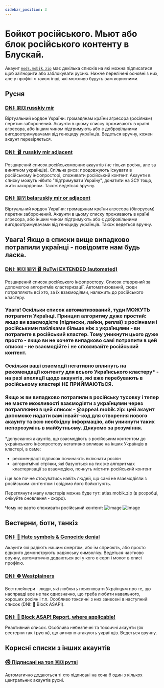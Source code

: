 ```yaml
---
sidebar_position: 3
---
```


# Бойкот російського. Мьют або блок російського контенту в Блускай.

Акаунт [`mods.mobik.zip`](https://bsky.app/profile/did:plc:bmjomljebcsuxolnygfgqtap) має декілька списків на які можна підписатися щоб заігнорити або заблокувати русню.
Нижче перелічені основні з них, але у профілі є також інші, які можливо будуть вам корисними.

## Русня

### [DNI: 🇷🇺 russkiy mir](https://bsky.app/profile/did:plc:bmjomljebcsuxolnygfgqtap/lists/3jwu5blbqgt27)

Віртуальний кордон України: громадянам країни агресора (росіянам) перетин заборонений. Акаунти в цьому списку проживають в країні агресора, або іншим чином підтримують або є добровільними вигодоотримувачами від геноциду українців. Ведеться вручну, кожен акаунт перевіряється.

### [DNI: 🩰 russkiy mir adjacent](https://bsky.app/profile/did:plc:bmjomljebcsuxolnygfgqtap/lists/3jwuddh3vgc2a)

Розширений список російськомовних акаунтів (не тільки росіян, але за винятком українців). Спільна риса: продовжують існувати в російському інфопросторі, споживати російський контент. Акаунти в списку можуть нібито "підтримувати Україну", донатити на ЗСУ тощо, жити закордоном. Також ведеться вручну.

### [DNI: 🇧🇾 belaruskiy mir or adjacent](https://bsky.app/profile/did:plc:bmjomljebcsuxolnygfgqtap/lists/3k2aazxi53l23)

Віртуальний кордон України: громадянам країни агресора (білорусам) перетин заборонений. Акаунти в цьому списку проживають в країні агресора, або іншим чином підтримують або є добровільними вигодоотримувачами від геноциду українців. Також ведеться вручну.

## Увага! Якщо в списки вище випадково потрапили українці - повідомте нам будь ласка.

### [DNI: 🇷🇺 🇧🇾 🩰 RuTwi EXTENDED (automated)](https://bsky.app/profile/did:plc:bmjomljebcsuxolnygfgqtap/lists/3keb6kxesnx2c)

Розширений список російського інфопростору. Список створений за допомогою алгоритмів кластеризації. Автоматизований, сюди потрапляють всі хто, за їх взаємодіями, належить до російського кластеру. 

### Увага! Оскільки список автоматизований, туди МОЖУТЬ потрапити Українці. Принцип алгоритму дуже простий: якщо ви взаємодієте (підписки, лайки, реплаї) з росіянами і російськими пабліками більше ніж з українцями - ви потрапите в російський кластер. Тому уникнути цього дуже просто - якщо ви не хочете випадково самі потрапити в цей список - не взаємодійте і не споживайте російський контент. 

### Оскільки ваші взаємодії негативно вплинуть на рекомендації контенту для всього Українського кластеру* - на разі апеляції щодо акаунтів, які вже перебувають в російському кластері НЕ ПРИЙМАЮТЬСЯ.

### Якщо ж ви випадково потрапили в російську тусовку і тепер не маєте можливості взаємодіяти з українцями через потрапляння в цей список - @appeal.mobik.zip: цей акаунт допоможе надати вам інвайт-код для створення нового акаунту та всю необхідну інформацію, аби уникнути таких непорозумінь в майбутньому. Дякуємо за розуміння.

*допускання акаунтів, що взаємодіють з російським контентом до українського інфопростору негативно впливає на інших Українців в кластері, а саме:

- рекомендації підписок починають включати росіян
- алгоритмічні стрічки, які базуються на тих же алгоритмах кластеризації за взаємодією, почнуть містити російський контент

і це все почне стосуватись навіть людей, що самі не взаємодіяли з російським контентом і свідомо його бойкотують.


Переглянути мапу кластерів можна буде тут: atlas.mobik.zip (в розробці, очікуйте оновлення - скоро).

Чому не варто споживати російський контент:
![image](https://github.com/uabluerail/faq/assets/1822434/ba14d014-feef-4993-993c-0c0f08b9b1c5)
![image](https://github.com/uabluerail/faq/assets/1822434/75cdae19-1af8-4196-aaa2-65bfbc6341c6)

## Вестерни, боти, танкіз

### [DNI: 🚫 Hate symbols & Genocide denial](https://bsky.app/profile/did:plc:bmjomljebcsuxolnygfgqtap/lists/3jwu5sggu2c2w)

Акаунти які радіють нашим смертям, або їм сприяють, або просто відкрито демонструють радянську символіку. Ведеться частково вручну, автоматично додаються всі у кого є серп і молот в описі профілю.

### [DNI: ⛔ Westplainers](https://bsky.app/profile/mods.mobik.zip/lists/3jxnbruulet2p)

Вестплейнери - люди, які люблять пояснювати Українцям про те, що насправді все не так однозначно, що треба любити навального, хороших росіян і т.п. Особливо токсичні з них занесені в наступний список (DNI: 🚨 Block ASAP!).

### [DNI: 🚨 Block ASAP! Report, where applicable!](https://bsky.app/profile/did:plc:bmjomljebcsuxolnygfgqtap/lists/3jyh6vcbrfl2z)

Реактивний список. Особливо небезпечні та токсичні акаунти (як вестерни так і русня), що активно атакують українців. Ведеться вручну.

## Корисні списки з інших акаунтів

### [🚭 Підписані на топ 🇷🇺 рутві](https://bsky.app/profile/did:plc:2yqylcqgxier4l5uplp6w6jh/lists/3khiy6n6d6o2y)

Автоматично додаються ті хто підписані на хоча б один з кількох центральних акаунтів русні.
